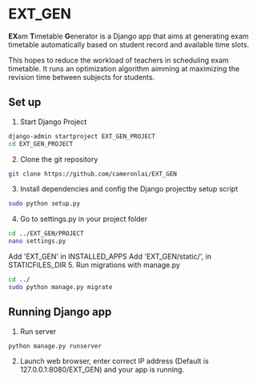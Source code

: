 # EXT_GEN

**EX**am **T**imetable **G**enerator is a Django app that aims at generating exam timetable automatically based on student record and available time slots.

This hopes to reduce the workload of teachers in scheduling exam timetable. It runs an optimization algorithm aimming at maximizing the revision time between subjects for students.

## Set up

1. Start Django Project
``` bash
django-admin startproject EXT_GEN_PROJECT
cd EXT_GEN_PROJECT
```
2. Clone the git repository
``` bash
git clone https://github.com/cameronlai/EXT_GEN
```
3. Install dependencies and config the Django projectby setup script
``` bash
sudo python setup.py
```
4. Go to settings.py in your project folder
``` bash
cd ../EXT_GEN/PROJECT
nano settings.py
```
Add 'EXT_GEN' in INSTALLED_APPS
Add 'EXT_GEN/static/', in STATICFILES_DIR
5. Run migrations with manage.py
``` bash
cd ../
sudo python manage.py migrate
```

## Running Django app
1. Run server
``` bash
python manage.py runserver
```
2. Launch web browser, enter correct IP address (Default is 127.0.0.1:8080/EXT_GEN) and your app is running.
